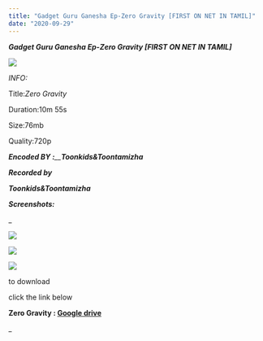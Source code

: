 ```yaml
---
title: "Gadget Guru Ganesha Ep-Zero Gravity [FIRST ON NET IN TAMIL]"
date: "2020-09-29"
---
```


 **_Gadget Guru Ganesha Ep-Zero Gravity \[FIRST ON NET IN TAMIL\]_**

 ![](https://1.bp.blogspot.com/-AnlX0hnYsu0/X3MeIG2SymI/AAAAAAAAAoc/sTP7izqhs4Ml7PTgkvAsu0c6dcoKMO_NACLcBGAsYHQ/w475-h266/vlcsnap-2020-09-29-15h43m47s109.png)

_INFO:_

 Title:_Zero Gravity_

Duration:10m 55s

Size:76mb

Quality:720p

_**Encoded BY :**__**Toonkids&Toontamizha**_

  

_**Recorded by**_

_**Toonkids&Toontamizha**_

_**Screenshots:**_

_

![](https://1.bp.blogspot.com/-rwmiuVW1w0M/X3MeJJr01ZI/AAAAAAAAAoo/DAEvTXKVOHI5x1AzpaVDP3I3QnerxZOXACLcBGAsYHQ/s320/vlcsnap-2020-09-29-15h46m09s290.png)

![](https://1.bp.blogspot.com/-_PfvKRt2kxo/X3MeILTTz5I/AAAAAAAAAog/kW3Ox_IbBms89HerL_YBQiktWcXerzBNwCLcBGAsYHQ/s320/vlcsnap-2020-09-29-15h45m40s890.png)

![](https://1.bp.blogspot.com/-NfC16kygC_o/X3MeIZwPXGI/AAAAAAAAAok/xgqAaxCzvp0Ny-u8LgWJ92Jw46VdODlGQCLcBGAsYHQ/s320/vlcsnap-2020-09-29-15h45m12s937.png)

  

to download 

click the link below

  

**Zero Gravity : [Google drive](https://drive.google.com/file/d/1t0aA3K3F3CpXstxeOUy6dR_2_klep0GN/view?usp=sharing)**

_
